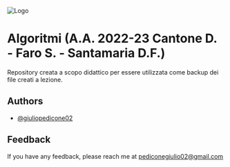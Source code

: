 
![Logo](https://images.squarespace-cdn.com/content/v1/60056c48dfad4a3649200fc0/1613294634908-3HTA3TR74HYYSNEIZSIJ/UniCT-Logo.jpg?format=1000w)


# Algoritmi (A.A. 2022-23 Cantone D. - Faro S. - Santamaria D.F.)

Repository creata a scopo didattico per essere utilizzata come backup dei file creati a lezione.

## Authors

- [@giuliopedicone02](https://www.github.com/giuliopedicone02)


## Feedback

If you have any feedback, please reach me at pediconegiulio02@gmail.com

